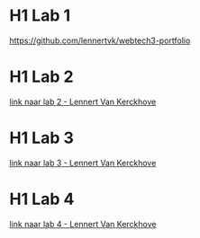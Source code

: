 # H1 Lab 1
https://github.com/lennertvk/webtech3-portfolio
  
    
# H1 Lab 2
[link naar lab 2 - Lennert Van Kerckhove](https://github.com/lennertvk/webtech3-portfolio/tree/master/Lab2-git)


# H1 Lab 3
[link naar lab 3 - Lennert Van Kerckhove](https://github.com/lennertvk/webtech3-portfolio/tree/master/lab3-js)

# H1 Lab 4
[link naar lab 4 - Lennert Van Kerckhove](https://github.com/lennertvk/webtech3-portfolio/tree/master/lab4-api)

